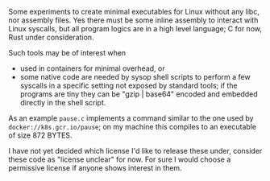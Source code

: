 Some experiments to create minimal executables for Linux without any
libc, nor assembly files.  Yes there must be some inline assembly to
interact with Linux syscalls, but all program logics are in a high
level language; C for now, Rust under consideration.

Such tools may be of interest when
- used in containers for minimal overhead, or
- some native code are needed by sysop shell scripts to perform a few
  syscalls in a specific setting not exposed by standard tools; if the
  programs are tiny they can be "gzip | base64" encoded and embedded
  directly in the shell script.

As an example `pause.c` implements a command similar to the one used
by `docker://k8s.gcr.io/pause`; on my machine this compiles to an
executable of size 872 BYTES.

I have not yet decided which license I'd like to release these under,
consider these code as "license unclear" for now.  For sure I would
choose a permissive license if anyone shows interest in them.
